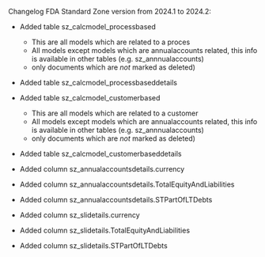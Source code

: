 Changelog FDA Standard Zone version from 2024.1 to 2024.2:

* Added table sz_calcmodel_processbased 
  - This are all models which are related to a proces 
  - All models except models which are annualaccounts related, this info is available in other tables (e.g. sz_annnualaccounts)
  - only documents which are *not* marked as deleted)
* Added table sz_calcmodel_processbaseddetails 

* Added table sz_calcmodel_customerbased 
  - This are all models which are related to a customer 
  - All models except models which are annualaccounts related, this info is available in other tables (e.g. sz_annnualaccounts)
  - only documents which are *not* marked as deleted)
* Added table sz_calcmodel_customerbaseddetails 

* Added column sz_annualaccountsdetails.currency
* Added column sz_annualaccountsdetails.TotalEquityAndLiabilities
* Added column sz_annualaccountsdetails.STPartOfLTDebts

* Added column sz_slidetails.currency
* Added column sz_slidetails.TotalEquityAndLiabilities
* Added column sz_slidetails.STPartOfLTDebts


